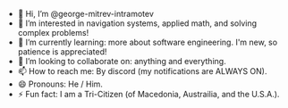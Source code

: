- 👋 Hi, I’m @george-mitrev-intramotev
- 👀 I’m interested in navigation systems, applied math, and solving complex problems!
- 🌱 I’m currently learning: more about software engineering. I'm new, so patience is appreciated! 
- 💞️ I’m looking to collaborate on: anything and everything. 
- 📫 How to reach me: By discord (my notifications are ALWAYS ON).
- 😄 Pronouns: He / Him.
- ⚡ Fun fact: I am a Tri-Citizen (of Macedonia, Austrailia, and the U.S.A.).

<!---
george-mitrev-intramotev/george-mitrev-intramotev is a ✨ special ✨ repository because its `README.md` (this file) appears on your GitHub profile.
You can click the Preview link to take a look at your changes.
--->
